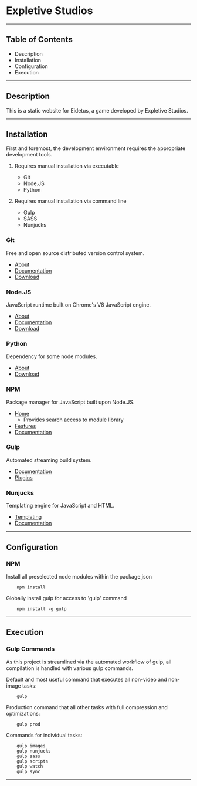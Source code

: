 # Expletive Studios

---

## Table of Contents

* Description
* Installation
* Configuration
* Execution

---

## Description

This is a static website for Eidetus, a game developed by Expletive Studios.

---

## Installation

First and foremost, the development environment requires the appropriate development tools.

1. Requires manual installation via executable
	
	* Git
	* Node.JS
	* Python

2. Requires manual installation via command line

	* Gulp
	* SASS
	* Nunjucks

### Git

Free and open source distributed version control system.

* [About](https://git-scm.com/about)
* [Documentation](https://git-scm.com/doc)
* [Download](https://git-scm.com/downloads)

### Node.JS

JavaScript runtime built on Chrome's V8 JavaScript engine.

* [About](https://nodejs.org/en/about/)
* [Documentation](https://nodejs.org/en/docs/)
* [Download](https://nodejs.org/en/download/)

### Python

Dependency for some node modules.

* [About](https://www.python.org/about/)
* [Download](https://www.python.org/downloads/)

### NPM

Package manager for JavaScript built upon Node.JS.

* [Home](https://www.npmjs.com/)
	* Provides search access to module library
* [Features](https://www.npmjs.com/features)
* [Documentation](https://docs.npmjs.com/)

### Gulp

Automated streaming build system.

* [Documentation](https://github.com/gulpjs/gulp/blob/master/docs/getting-started.md)
* [Plugins](http://gulpjs.com/plugins/)

### Nunjucks

Templating engine for JavaScript and HTML.

* [Templating](https://mozilla.github.io/nunjucks/templating.html)
* [Documentation](https://mozilla.github.io/nunjucks/api.html)

---

## Configuration

### NPM

Install all preselected node modules within the package.json

		npm install

Globally install gulp for access to 'gulp' command

		npm install -g gulp

---

## Execution

### Gulp Commands

As this project is streamlined via the automated workflow of gulp, all compilation is handled with various gulp commands.

Default and most useful command that executes all non-video and non-image tasks:

		gulp

Production command that all other tasks with full compression and optimizations:

		gulp prod

Commands for individual tasks:

		gulp images
		gulp nunjucks
		gulp sass
		gulp scripts
		gulp watch
		gulp sync

---
